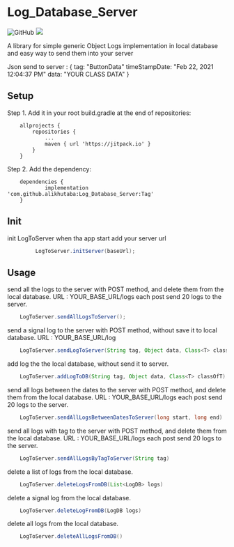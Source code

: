 #  Log_Database_Server



![GitHub](https://img.shields.io/github/license/alikhutaba/Android-shape-image-button)
[![](https://jitpack.io/v/alikhutaba/Log_Database_Server.svg)](https://jitpack.io/#alikhutaba/Log_Database_Server)



A library for simple generic Object Logs implementation in local database and easy way to send them into your server 




Json send to server : 
{
tag: "ButtonData"
timeStampDate: "Feb 22, 2021 12:04:37 PM"
data: "YOUR CLASS DATA"
}

## Setup
Step 1. Add it in your root build.gradle at the end of repositories:
```
	allprojects {
		repositories {
			...
			maven { url 'https://jitpack.io' }
		}
	}
```

Step 2. Add the dependency:

```
	dependencies {
	        implementation 'com.github.alikhutaba:Log_Database_Server:Tag'
	}
```


## Init

init LogToServer when tha app start add your server url
```java
         LogToServer.initServer(baseUrl);
```


## Usage

send all the logs to the server with POST method, and delete them from the local database.
URL : YOUR_BASE_URL/logs
each post send 20 logs to the server.
```java
	LogToServer.sendAllLogsToServer();
```


send a signal log to the server with POST method, without save it to local database.
URL : YOUR_BASE_URL/log
```java
	LogToServer.sendLogToServer(String tag, Object data, Class<T> classOfT);
```


add log the the local database, without send it to server.
```java
	LogToServer.addLogToDB(String tag, Object data, Class<T> classOfT)
```



send all logs between the dates to the server with POST method, and delete them from the local database.
URL : YOUR_BASE_URL/logs
each post send 20 logs to the server.
```java
	LogToServer.sendAllLogsBetweenDatesToServer(long start, long end)
```


send all logs with tag to the server with POST method, and delete them from the local database.
URL : YOUR_BASE_URL/logs
each post send 20 logs to the server.
```java
	LogToServer.sendAllLogsByTagToServer(String tag)
```





delete a list of logs from the local database.
```java
	LogToServer.deleteLogsFromDB(List<LogDB> logs)
```


delete a signal log from the local database.
```java
	LogToServer.deleteLogFromDB(LogDB logs)
```


delete all logs from the local database.
```java
	LogToServer.deleteAllLogsFromDB()
```


